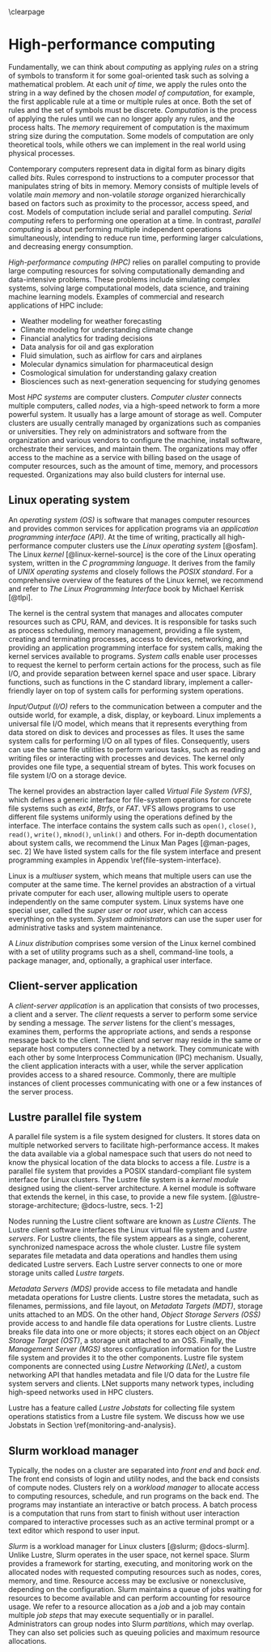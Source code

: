 \clearpage

# High-performance computing
Fundamentally, we can think about *computing* as applying *rules* on a string of symbols to transform it for some goal-oriented task such as solving a mathematical problem.
At each *unit of time*, we apply the rules onto the string in a way defined by the chosen *model of computation*, for example, the first applicable rule at a time or multiple rules at once.
Both the set of rules and the set of symbols must be discrete.
*Computation* is the process of applying the rules until we can no longer apply any rules, and the process halts.
The *memory* requirement of computation is the maximum string size during the computation.
Some models of computation are only theoretical tools, while others we can implement in the real world using physical processes.

Contemporary computers represent data in digital form as binary digits called *bits*.
Rules correspond to instructions to a computer processor that manipulates string of bits in memory.
Memory consists of multiple levels of volatile *main memory* and non-volatile *storage* organized hierarchically based on factors such as proximity to the processor, access speed, and cost.
Models of computation include serial and parallel computing.
*Serial computing* refers to performing one operation at a time.
In contrast, *parallel computing* is about performing multiple independent operations simultaneously, intending to reduce run time, performing larger calculations, and decreasing energy consumption.

*High-performance computing (HPC)* relies on parallel computing to provide large computing resources for solving computationally demanding and data-intensive problems.
These problems include simulating complex systems, solving large computational models, data science, and training machine learning models.
Examples of commercial and research applications of HPC include:

- Weather modeling for weather forecasting
- Climate modeling for understanding climate change
- Financial analytics for trading decisions
- Data analysis for oil and gas exploration
- Fluid simulation, such as airflow for cars and airplanes
- Molecular dynamics simulation for pharmaceutical design
- Cosmological simulation for understanding galaxy creation
- Biosciences such as next-generation sequencing for studying genomes

Most *HPC systems* are computer clusters.
*Computer cluster* connects multiple computers, called *nodes*, via a high-speed network to form a more powerful system.
It usually has a large amount of storage as well.
Computer clusters are usually centrally managed by organizations such as companies or universities.
They rely on administrators and software from the organization and various vendors to configure the machine, install software, orchestrate their services, and maintain them.
The organizations may offer access to the machine as a service with billing based on the usage of computer resources, such as the amount of time, memory, and processors requested.
Organizations may also build clusters for internal use.


## Linux operating system
An *operating system (OS)* is software that manages computer resources and provides common services for application programs via an *application programming interface (API)*.
At the time of writing, practically all high-performance computer clusters use the *Linux operating system* [@osfam].
The Linux *kernel* [@linux-kernel-source] is the core of the Linux operating system, written in the *C programming language*.
It derives from the family of *UNIX operating systems* and closely follows the *POSIX standard*.
For a comprehensive overview of the features of the Linux kernel, we recommend and refer to *The Linux Programming Interface* book by Michael Kerrisk [@tlpi].

<!-- TODO: explain Application binary interface (ABI) -->

The kernel is the central system that manages and allocates computer resources such as CPU, RAM, and devices.
It is responsible for tasks such as process scheduling, memory management, providing a file system, creating and terminating processes, access to devices, networking, and providing an application programming interface for system calls, making the kernel services available to programs.
*System calls* enable user processes to request the kernel to perform certain actions for the process, such as file I/O, and provide separation between kernel space and user space.
Library functions, such as functions in the C standard library, implement a caller-friendly layer on top of system calls for performing system operations.

*Input/Output (I/O)* refers to the communication between a computer and the outside world, for example, a disk, display, or keyboard.
Linux implements a universal file I/O model, which means that it represents everything from data stored on disk to devices and processes as files.
It uses the same system calls for performing I/O on all types of files.
Consequently, users can use the same file utilities to perform various tasks, such as reading and writing files or interacting with processes and devices.
The kernel only provides one file type, a sequential stream of bytes.
This work focuses on file system I/O on a storage device.

The kernel provides an abstraction layer called *Virtual File System (VFS)*, which defines a generic interface for file-system operations for concrete file systems such as *ext4*, *Btrfs*, or *FAT*.
VFS allows programs to use different file systems uniformly using the operations defined by the interface.
The interface contains the system calls such as `open()`, `close()`, `read()`, `write()`, `mknod()`, `unlink()` and others.
For in-depth documentation about system calls, we recommend the Linux Man Pages [@man-pages, sec. 2]
We have listed system calls for the file system interface and present programming examples in Appendix \ref{file-system-interface}.

Linux is a *multiuser* system, which means that multiple users can use the computer at the same time.
The kernel provides an abstraction of a virtual private computer for each user, allowing multiple users to operate independently on the same computer system.
Linux systems have one special user, called the *super user* or *root user*, which can access everything on the system.
*System administrators* can use the super user for administrative tasks and system maintenance.

A *Linux distribution* comprises some version of the Linux kernel combined with a set of utility programs such as a shell, command-line tools, a package manager, and, optionally, a graphical user interface.


## Client-server application
A *client-server application* is an application that consists of two processes, a client and a server.
The *client* requests a server to perform some service by sending a message.
The *server* listens for the client's messages, examines them, performs the appropriate actions, and sends a response message back to the client.
The client and server may reside in the same or separate host computers connected by a network.
They communicate with each other by some Interprocess Communication (IPC) mechanism.
Usually, the client application interacts with a user, while the server application provides access to a shared resource.
Commonly, there are multiple instances of client processes communicating with one or a few instances of the server process.


## Lustre parallel file system
A parallel file system is a file system designed for clusters.
It stores data on multiple networked servers to facilitate high-performance access.
It makes the data available via a global namespace such that users do not need to know the physical location of the data blocks to access a file.
*Lustre* is a parallel file system that provides a POSIX standard-compliant file system interface for Linux clusters.
The Lustre file system is a *kernel module* designed using the client-server architecture.
A kernel module is software that extends the kernel, in this case, to provide a new file system.
[@lustre-storage-architecture; @docs-lustre, secs. 1-2]

Nodes running the Lustre client software are known as *Lustre Clients*.
The Lustre client software interfaces the Linux virtual file system and *Lustre servers*.
For Lustre clients, the file system appears as a single, coherent, synchronized namespace across the whole cluster.
Lustre file system separates file metadata and data operations and handles them using dedicated Lustre servers.
Each Lustre server connects to one or more storage units called *Lustre targets*.

*Metadata Servers (MDS)* provide access to file metadata and handle metadata operations for Lustre clients.
Lustre stores the metadata, such as filenames, permissions, and file layout, on *Metadata Targets (MDT)*, storage units attached to an MDS.
On the other hand, *Object Storage Servers (OSS)* provide access to and handle file data operations for Lustre clients.
Lustre breaks file data into one or more objects; it stores each object on an *Object Storage Target (OST)*, a storage unit attached to an OSS.
Finally, the *Management Server (MGS)* stores configuration information for the Lustre file system and provides it to the other components.
Lustre file system components are connected using *Lustre Networking (LNet)*, a custom networking API that handles metadata and file I/O data for the Lustre file system servers and clients.
LNet supports many network types, including high-speed networks used in HPC clusters.

Lustre has a feature called *Lustre Jobstats* for collecting file system operations statistics from a Lustre file system.
We discuss how we use Jobstats in Section \ref{monitoring-and-analysis}.


## Slurm workload manager
Typically, the nodes on a cluster are separated into *front end* and *back end*.
The front end consists of login and utility nodes, and the back end consists of compute nodes.
Clusters rely on a *workload manager* to allocate access to computing resources, schedule, and run programs on the back end.
The programs may instantiate an interactive or batch process.
A batch process is a computation that runs from start to finish without user interaction compared to interactive processes such as an active terminal prompt or a text editor which respond to user input.

*Slurm* is a workload manager for Linux clusters [@slurm; @docs-slurm].
Unlike Lustre, Slurm operates in the user space, not kernel space.
Slurm provides a framework for starting, executing, and monitoring work on the allocated nodes with requested computing resources such as nodes, cores, memory, and time.
Resource access may be exclusive or nonexclusive, depending on the configuration.
Slurm maintains a queue of jobs waiting for resources to become available and can perform accounting for resource usage.
We refer to a resource allocation as a *job* and a job may contain multiple *job steps* that may execute sequentially or in parallel.
Administrators can group nodes into Slurm *partitions*, which may overlap.
They can also set policies such as queuing policies and maximum resource allocations.
